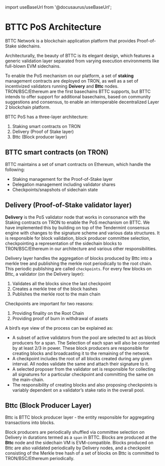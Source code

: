 import useBaseUrl from '@docusaurus/useBaseUrl';

# BTTC PoS Architecture

BTTC Network is a blockchain application platform that provides Proof-of-Stake sidechains.

Architecturally, the beauty of BTTC is its elegant design, which features a generic validation layer separated from varying execution environments like full-blown EVM sidechains.

To enable the PoS mechanism on our platform, a set of **staking** management contracts are deployed on TRON, as well as a set of incentivized validators running **Deivery** and **Bttc** nodes. TRON/BSC/Ethereum are the first basechains BTTC supports, but BTTC intends to offer support for additional basechains, based on community suggestions and consensus, to enable an interoperable decentralized Layer 2 blockchain platform.

BTTC PoS has a three-layer architecture:

1. Staking smart contracts on TRON
2. Delivery (Proof of Stake layer)
3. Bttc (Block producer layer)


## BTTC smart contracts (on TRON)

BTTC maintains a set of smart contracts on Ethereum, which handle the following:

- Staking management for the Proof-of-Stake layer
- Delegation management including validator shares
- Checkpoints/snapshots of sidechain state

## Delivery (Proof-of-Stake validator layer)

**Delivery** is the PoS validator node that works in consonance with the Staking contracts on TRON to enable the PoS mechanism on BTTC. We have implemented this by building on top of the Tendermint consensus engine with changes to the signature scheme and various data structures. It is responsible for block validation, block producer committee selection, checkpointing a representation of the sidechain blocks to TRON/BSC/Ethereum in our architecture and various other responsibilities.

Delivery layer handles the aggregation of blocks produced by Bttc into a merkle tree and publishing the merkle root periodically to the root chain. This periodic publishing are called `checkpoints`. For every few blocks on Bttc, a validator (on the Delivery layer):

1. Validates all the blocks since the last checkpoint
2. Creates a merkle tree of the block hashes
3. Publishes the merkle root to the main chain

Checkpoints are important for two reasons:

1. Providing finality on the Root Chain
2. Providing proof of burn in withdrawal of assets

A bird’s eye view of the process can be explained as:

- A subset of active validators from the pool are selected to act as block producers for a span. The Selection of each span will also be consented by at least 2/3 in power. These block producers are responsible for creating blocks and broadcasting it to the remaining of the network.
- A checkpoint includes the root of all blocks created during any given interval. All nodes validate the same and attach their signature to it.
- A selected proposer from the validator set is responsible for collecting all signatures for a particular checkpoint and committing the same on the main-chain.
- The responsibility of creating blocks and also proposing checkpoints is variably dependent on a validator’s stake ratio in the overall pool.

## Bttc (Block Producer Layer)

Bttc is BTTC block producer layer - the entity responsible for aggregating transactions into blocks.

Block producers are periodically shuffled via committee selection on Delivery in durations termed as a `span` in BTTC. Blocks are produced at the **Bttc** node and the sidechain VM is EVM-compatible. Blocks produced on Bttc are also validated periodically by Delivery nodes, and a checkpoint consisting of the Merkle tree hash of a set of blocks on Bttc is committed to TRON/BSC/Ethereum periodically.


